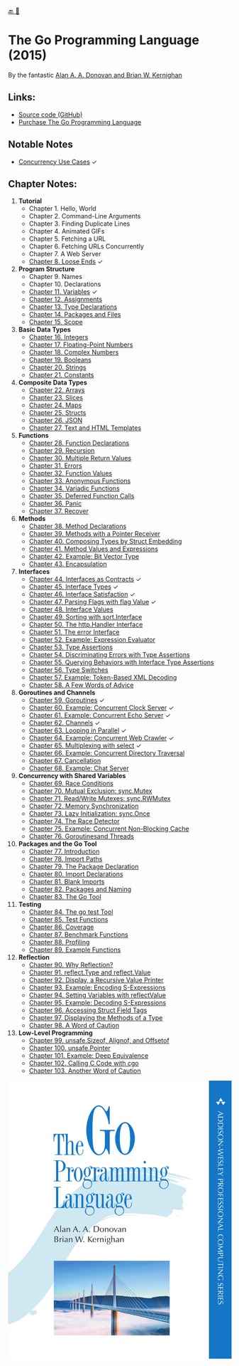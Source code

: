 [🔙 🏡](../README.md)

# The Go Programming Language (2015)

By the fantastic [Alan A. A. Donovan and Brian W. Kernighan](http://www.gopl.io/)

## Links:

- [Source code (GitHub)](https://github.com/adonovan/gopl.io/)
- [Purchase The Go Programming Language](http://www.informit.com/store/go-programming-language-9780134190440)

## Notable Notes

- [Concurrency Use Cases](ch000-concurrency-use-cases.md) ✓

## Chapter Notes:

01. **Tutorial**
    - Chapter 1. Hello, World
    - Chapter 2. Command-Line Arguments
    - Chapter 3. Finding Duplicate Lines
    - Chapter 4. Animated GIFs
    - Chapter 5. Fetching a URL
    - Chapter 6. Fetching URLs Concurrently
    - Chapter 7. A Web Server
    - [Chapter 8. Loose Ends](ch008-loose-ends.md) ✓
02. **Program Structure**
    - Chapter 9. Names
    - Chapter 10. Declarations
    - [Chapter 11. Variables](ch011-variables.md) ✓
    - [Chapter 12. Assignments](ch012-assignments.md)
    - [Chapter 13. Type Declarations](ch013-type-declarations.md)
    - [Chapter 14. Packages and Files](ch014-packages-and-files.md)
    - [Chapter 15. Scope](ch015-scope.md)
03. **Basic Data Types**
    - [Chapter 16. Integers](ch016-integers.md)
    - [Chapter 17. Floating-Point Numbers](ch017-floating-point-numbers.md)
    - [Chapter 18. Complex Numbers](ch018-complex-numbers.md)
    - [Chapter 19. Booleans](ch019-booleans.md)
    - [Chapter 20. Strings](ch020-strings.md)
    - [Chapter 21. Constants](ch021-constants.md)
04. **Composite Data Types**
    - [Chapter 22. Arrays](ch022-arrays.md)
    - [Chapter 23. Slices](ch023-slices.md)
    - [Chapter 24. Maps](ch024-maps.md)
    - [Chapter 25. Structs](ch025-structs.md)
    - [Chapter 26. JSON](ch026-json.md)
    - [Chapter 27. Text and HTML Templates](ch027-text-and-html-templates.md)
05. **Functions**
    - [Chapter 28. Function Declarations](ch028-function-declarations.md)
    - [Chapter 29. Recursion](ch029-recursion.md)
    - [Chapter 30. Multiple Return Values](ch030-multiple-return-values.md)
    - [Chapter 31. Errors](ch031-errors.md)
    - [Chapter 32. Function Values](ch032-function-values.md)
    - [Chapter 33. Anonymous Functions](ch033-anonymous-functions.md)
    - [Chapter 34. Variadic Functions](ch034-variadic-functions.md)
    - [Chapter 35. Deferred Function Calls](ch035-deferred-function-calls.md)
    - [Chapter 36. Panic](ch036-panic.md)
    - [Chapter 37. Recover](ch037-recover.md)
06. **Methods**
    - [Chapter 38. Method Declarations](ch038-method-declarations.md)
    - [Chapter 39. Methods with a Pointer Receiver](ch039-methods-with-a-pointer-receiver.md)
    - [Chapter 40. Composing Types by Struct Embedding](ch040-composing-types-by-struct-embedding.md)
    - [Chapter 41. Method Values and Expressions](ch041-method-values-and-expressions.md)
    - [Chapter 42. Example: Bit Vector Type](ch042-example-bit-vector-type.md)
    - [Chapter 43. Encapsulation](ch043-encapsulation.md)
07. **Interfaces**
    - [Chapter 44. Interfaces as Contracts](ch044-interfaces-as-contracts.md) ✓
    - [Chapter 45. Interface Types](ch045-interface-types.md) ✓
    - [Chapter 46. Interface Satisfaction](ch046-interface-satisfaction.md) ✓
    - [Chapter 47. Parsing Flags with flag Value](ch047-parsing-flags-with-flag-value.md) ✓
    - [Chapter 48. Interface Values](ch048-interface-values.md)
    - [Chapter 49. Sorting with sort.Interface](ch049-sorting-with-sort.interface.md)
    - [Chapter 50. The http.Handler Interface](ch050-the-http.handler-interface.md)
    - [Chapter 51. The error Interface](ch051-the-error-interface.md)
    - [Chapter 52. Example: Expression Evaluator](ch052-example-expression-evaluator.md)
    - [Chapter 53. Type Assertions](ch053-type-assertions.md)
    - [Chapter 54. Discriminating Errors with Type Assertions](ch054-discriminating-errors-with-type-assertions.md)
    - [Chapter 55. Querying Behaviors with Interface Type Assertions](ch055-querying-behaviors-with-interface-type-assertions.md)
    - [Chapter 56. Type Switches](ch056-type-switches.md)
    - [Chapter 57. Example: Token-Based XML Decoding](ch057-example-token-based-xml-decoding.md)
    - [Chapter 58. A Few Words of Advice](ch058-a-few-words-of-advice.md)
08. **Goroutines and Channels**
    - [Chapter 59. Goroutines](ch059-goroutines.md) ✓
    - [Chapter 60. Example: Concurrent Clock Server](ch060-example-concurrent-clock-server.md) ✓
    - [Chapter 61. Example: Concurrent Echo Server](ch061-example-concurrent-echo-server.md) ✓
    - [Chapter 62. Channels](ch062-channels.md) ✓
    - [Chapter 63. Looping in Parallel](ch063-looping-in-parallel.md) ✓
    - [Chapter 64. Example: Concurrent Web Crawler](ch064-example-concurrent-web-crawler.md) ✓
    - [Chapter 65. Multiplexing with select](ch065-multiplexing-with-select.md) ✓
    - [Chapter 66. Example: Concurrent Directory Traversal](ch066-example-concurrent-directory-traversal.md)
    - [Chapter 67. Cancellation](ch067-cancellation.md)
    - [Chapter 68. Example: Chat Server](ch068-example-chat-server.md)
09. **Concurrency with Shared Variables**
    - [Chapter 69. Race Conditions](ch069-race-conditions.md)
    - [Chapter 70. Mutual Exclusion: sync.Mutex](ch070-mutual-exclusion-sync.mutex.md)
    - [Chapter 71. Read/Write Mutexes: sync.RWMutex](ch071-read-write-mutexes-sync.rwmutex.md)
    - [Chapter 72. Memory Synchronization](ch072-memory-synchronization.md)
    - [Chapter 73. Lazy Initialization: sync.Once](ch073-lazy-initialization-sync.once.md)
    - [Chapter 74. The Race Detector](ch074-the-race-detector.md)
    - [Chapter 75. Example: Concurrent Non-Blocking Cache](ch075-example-concurrent-non-blocking-cache.md)
    - [Chapter 76. Goroutinesand Threads](ch076-goroutinesand-threads.md)
9. **Packages and the Go Tool**
    - [Chapter 77. Introduction](ch077-introduction.md)
    - [Chapter 78. Import Paths](ch078-import-paths.md)
    - [Chapter 79. The Package Declaration](ch079-the-package-declaration.md)
    - [Chapter 80. Import Declarations](ch080-import-declarations.md)
    - [Chapter 81. Blank Imports](ch081-blank-imports.md)
    - [Chapter 82. Packages and Naming](ch082-packages-and-naming.md)
    - [Chapter 83. The Go Tool](ch083-the-go-tool.md)
10. **Testing**
    - [Chapter 84. The go test Tool](ch084-the-go-test-tool.md)
    - [Chapter 85. Test Functions](ch085-test-functions.md)
    - [Chapter 86. Coverage](ch086-coverage.md)
    - [Chapter 87. Benchmark Functions](ch087-benchmark-functions.md)
    - [Chapter 88. Profiling](ch088-profiling.md)
    - [Chapter 89. Example Functions](ch089-example-functions.md)
11. **Reflection**
    - [Chapter 90. Why Reflection?](ch090-why-reflection.md)
    - [Chapter 91. reflect.Type and reflect.Value](ch091-reflect.type-and-reflect.value.md)
    - [Chapter 92. Display, a Recursive Value Printer](ch092-display-a-recursive-value-printer.md)
    - [Chapter 93. Example: Encoding S-Expressions](ch093-example-encoding-s-expressions.md)
    - [Chapter 94. Setting Variables with reflectValue](ch094-setting-variables-with-reflectvalue.md)
    - [Chapter 95. Example: Decoding S-Expressions](ch095-example-decoding-s-expressions.md)
    - [Chapter 96. Accessing Struct Field Tags](ch096-accessing-struct-field-tags.md)
    - [Chapter 97. Displaying the Methods of a Type](ch097-displaying-the-methods-of-a-type.md)
    - [Chapter 98. A Word of Caution](ch098-a-word-of-caution.md)
12. **Low-Level Programming**
    - [Chapter 99. unsafe.Sizeof, Alignof, and Offsetof](ch099-unsafe.sizeof-alignof-and-offsetof.md)
    - [Chapter 100. unsafe.Pointer](ch100-unsafe.pointer.md)
    - [Chapter 101. Example: Deep Equivalence](ch101-example-deep-equivalence.md)
    - [Chapter 102. Calling C Code with cgo](ch102-calling-c-code-with-cgo.md)
    - [Chapter 103. Another Word of Caution](ch103-another-word-of-caution.md)

![book cover](cover.png)
